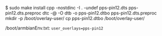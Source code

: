 $ sudo make install
cpp -nostdinc -I . -undef pps-pin12.dts pps-pin12.dts.preproc
dtc -@ -O dtb -o pps-pin12.dtbo pps-pin12.dts.preproc
mkdir -p /boot/overlay-user/
cp pps-pin12.dtbo /boot/overlay-user/

/boot/armbianEnv.txt: `user_overlays=pps-pin12`

